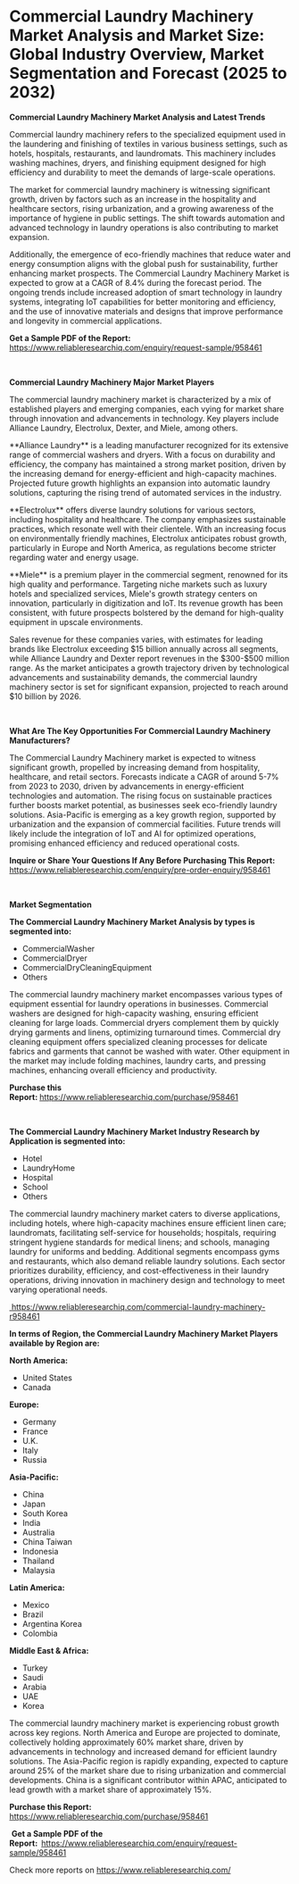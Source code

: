 <p><h1>Commercial Laundry Machinery Market Analysis and Market Size: Global Industry Overview, Market Segmentation and Forecast (2025 to 2032)</h1></p><p><strong>Commercial Laundry Machinery Market Analysis and Latest Trends</strong></p>
<p><p>Commercial laundry machinery refers to the specialized equipment used in the laundering and finishing of textiles in various business settings, such as hotels, hospitals, restaurants, and laundromats. This machinery includes washing machines, dryers, and finishing equipment designed for high efficiency and durability to meet the demands of large-scale operations. </p><p>The market for commercial laundry machinery is witnessing significant growth, driven by factors such as an increase in the hospitality and healthcare sectors, rising urbanization, and a growing awareness of the importance of hygiene in public settings. The shift towards automation and advanced technology in laundry operations is also contributing to market expansion. </p><p>Additionally, the emergence of eco-friendly machines that reduce water and energy consumption aligns with the global push for sustainability, further enhancing market prospects. The Commercial Laundry Machinery Market is expected to grow at a CAGR of 8.4% during the forecast period. The ongoing trends include increased adoption of smart technology in laundry systems, integrating IoT capabilities for better monitoring and efficiency, and the use of innovative materials and designs that improve performance and longevity in commercial applications.</p></p>
<p><strong>Get a Sample PDF of the Report:&nbsp;</strong> <a href="https://www.reliableresearchiq.com/enquiry/request-sample/958461?utm_campaign=2273&utm_medium=2&utm_source=Github&utm_content=ia&utm_term=23022025&utm_id=commercial-laundry-machinery">https://www.reliableresearchiq.com/enquiry/request-sample/958461</a></p>
<p>&nbsp;</p>
<p><strong>Commercial Laundry Machinery Major Market Players</strong></p>
<p><p>The commercial laundry machinery market is characterized by a mix of established players and emerging companies, each vying for market share through innovation and advancements in technology. Key players include Alliance Laundry, Electrolux, Dexter, and Miele, among others.</p><p>**Alliance Laundry** is a leading manufacturer recognized for its extensive range of commercial washers and dryers. With a focus on durability and efficiency, the company has maintained a strong market position, driven by the increasing demand for energy-efficient and high-capacity machines. Projected future growth highlights an expansion into automatic laundry solutions, capturing the rising trend of automated services in the industry.</p><p>**Electrolux** offers diverse laundry solutions for various sectors, including hospitality and healthcare. The company emphasizes sustainable practices, which resonate well with their clientele. With an increasing focus on environmentally friendly machines, Electrolux anticipates robust growth, particularly in Europe and North America, as regulations become stricter regarding water and energy usage.</p><p>**Miele** is a premium player in the commercial segment, renowned for its high quality and performance. Targeting niche markets such as luxury hotels and specialized services, Miele's growth strategy centers on innovation, particularly in digitization and IoT. Its revenue growth has been consistent, with future prospects bolstered by the demand for high-quality equipment in upscale environments.</p><p>Sales revenue for these companies varies, with estimates for leading brands like Electrolux exceeding $15 billion annually across all segments, while Alliance Laundry and Dexter report revenues in the $300-$500 million range. As the market anticipates a growth trajectory driven by technological advancements and sustainability demands, the commercial laundry machinery sector is set for significant expansion, projected to reach around $10 billion by 2026.</p></p>
<p>&nbsp;</p>
<p><strong>What Are The Key Opportunities For Commercial Laundry Machinery Manufacturers?</strong></p>
<p><p>The Commercial Laundry Machinery market is expected to witness significant growth, propelled by increasing demand from hospitality, healthcare, and retail sectors. Forecasts indicate a CAGR of around 5-7% from 2023 to 2030, driven by advancements in energy-efficient technologies and automation. The rising focus on sustainable practices further boosts market potential, as businesses seek eco-friendly laundry solutions. Asia-Pacific is emerging as a key growth region, supported by urbanization and the expansion of commercial facilities. Future trends will likely include the integration of IoT and AI for optimized operations, promising enhanced efficiency and reduced operational costs.</p></p>
<p><strong>Inquire or Share Your Questions If Any Before Purchasing This Report:</strong> <a href="https://www.reliableresearchiq.com/enquiry/pre-order-enquiry/958461?utm_campaign=2273&utm_medium=2&utm_source=Github&utm_content=ia&utm_term=23022025&utm_id=commercial-laundry-machinery">https://www.reliableresearchiq.com/enquiry/pre-order-enquiry/958461</a></p>
<p>&nbsp;</p>
<p><strong>Market Segmentation</strong></p>
<p><strong>The Commercial Laundry Machinery Market Analysis by types is segmented into:</strong></p>
<p><ul><li>CommercialWasher</li><li>CommercialDryer</li><li>CommercialDryCleaningEquipment</li><li>Others</li></ul></p>
<p><p>The commercial laundry machinery market encompasses various types of equipment essential for laundry operations in businesses. Commercial washers are designed for high-capacity washing, ensuring efficient cleaning for large loads. Commercial dryers complement them by quickly drying garments and linens, optimizing turnaround times. Commercial dry cleaning equipment offers specialized cleaning processes for delicate fabrics and garments that cannot be washed with water. Other equipment in the market may include folding machines, laundry carts, and pressing machines, enhancing overall efficiency and productivity.</p></p>
<p><strong>Purchase this Report:&nbsp;</strong><a href="https://www.reliableresearchiq.com/purchase/958461?utm_campaign=2273&utm_medium=2&utm_source=Github&utm_content=ia&utm_term=23022025&utm_id=commercial-laundry-machinery">https://www.reliableresearchiq.com/purchase/958461</a></p>
<p>&nbsp;</p>
<p><strong>The Commercial Laundry Machinery Market Industry Research by Application is segmented into:</strong></p>
<p><ul><li>Hotel</li><li>LaundryHome</li><li>Hospital</li><li>School</li><li>Others</li></ul></p>
<p><p>The commercial laundry machinery market caters to diverse applications, including hotels, where high-capacity machines ensure efficient linen care; laundromats, facilitating self-service for households; hospitals, requiring stringent hygiene standards for medical linens; and schools, managing laundry for uniforms and bedding. Additional segments encompass gyms and restaurants, which also demand reliable laundry solutions. Each sector prioritizes durability, efficiency, and cost-effectiveness in their laundry operations, driving innovation in machinery design and technology to meet varying operational needs.</p></p>
<p><a href="https://www.reliableresearchiq.com/commercial-laundry-machinery-r958461?utm_campaign=2273&utm_medium=2&utm_source=Github&utm_content=ia&utm_term=23022025&utm_id=commercial-laundry-machinery">&nbsp;https://www.reliableresearchiq.com/commercial-laundry-machinery-r958461</a></p>
<p><strong>In terms of Region, the Commercial Laundry Machinery Market Players available by Region are:</strong></p>
<p>
    <p> <strong> North America: </strong>
        <ul>
            <li>United States</li>
            <li>Canada</li>
        </ul>
        </p> 
    <p> <strong> Europe: </strong>
        <ul>
            <li>Germany</li>
            <li>France</li>
            <li>U.K.</li>
            <li>Italy</li>
            <li>Russia</li>
        </ul>
        </p> 
    <p> <strong> Asia-Pacific: </strong>
        <ul>
            <li>China</li>
            <li>Japan</li>
            <li>South Korea</li>
            <li>India</li>
            <li>Australia</li>
            <li>China Taiwan</li>
            <li>Indonesia</li>
            <li>Thailand</li>
            <li>Malaysia</li>
        </ul>
        </p> 
    <p> <strong> Latin America: </strong>
        <ul>
            <li>Mexico</li>
            <li>Brazil</li>
            <li>Argentina Korea</li>
            <li>Colombia</li>
        </ul>
        </p> 
    <p> <strong> Middle East & Africa: </strong>
        <ul>
            <li>Turkey</li>
            <li>Saudi</li>
            <li>Arabia</li>
            <li>UAE</li>
            <li>Korea</li>
        </ul>
    </p>
    </p>
<p><p>The commercial laundry machinery market is experiencing robust growth across key regions. North America and Europe are projected to dominate, collectively holding approximately 60% market share, driven by advancements in technology and increased demand for efficient laundry solutions. The Asia-Pacific region is rapidly expanding, expected to capture around 25% of the market share due to rising urbanization and commercial developments. China is a significant contributor within APAC, anticipated to lead growth with a market share of approximately 15%.</p></p>
<p><strong>Purchase this Report: </strong><a href="https://www.reliableresearchiq.com/purchase/958461?utm_campaign=2273&utm_medium=2&utm_source=Github&utm_content=ia&utm_term=23022025&utm_id=commercial-laundry-machinery">https://www.reliableresearchiq.com/purchase/958461</a></p>
<p>&nbsp;<strong>Get a Sample PDF of the Report:&nbsp;&nbsp;</strong><a href="https://www.reliableresearchiq.com/enquiry/request-sample/958461?utm_campaign=2273&utm_medium=2&utm_source=Github&utm_content=ia&utm_term=23022025&utm_id=commercial-laundry-machinery">https://www.reliableresearchiq.com/enquiry/request-sample/958461</a></p>
<p><strong></strong></p>
<p>Check more reports on <a href="https://www.reliableresearchiq.com/?utm_campaign=2273&utm_medium=2&utm_source=Github&utm_content=ia&utm_term=23022025&utm_id=commercial-laundry-machinery">https://www.reliableresearchiq.com/</a></p>